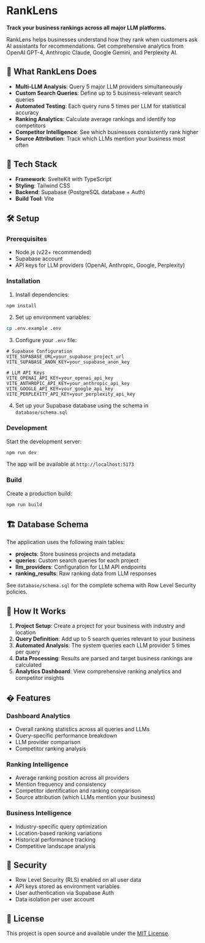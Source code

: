 # RankLens

**Track your business rankings across all major LLM platforms.**

RankLens helps businesses understand how they rank when customers ask AI assistants for recommendations. Get comprehensive analytics from OpenAI GPT-4, Anthropic Claude, Google Gemini, and Perplexity AI.

## 🎯 What RankLens Does

- **Multi-LLM Analysis**: Query 5 major LLM providers simultaneously
- **Custom Search Queries**: Define up to 5 business-relevant search queries
- **Automated Testing**: Each query runs 5 times per LLM for statistical accuracy
- **Ranking Analytics**: Calculate average rankings and identify top competitors
- **Competitor Intelligence**: See which businesses consistently rank higher
- **Source Attribution**: Track which LLMs mention your business most often

## 🚀 Tech Stack

- **Framework**: SvelteKit with TypeScript
- **Styling**: Tailwind CSS
- **Backend**: Supabase (PostgreSQL database + Auth)
- **Build Tool**: Vite

## 🛠️ Setup

### Prerequisites
- Node.js (v22+ recommended)
- Supabase account
- API keys for LLM providers (OpenAI, Anthropic, Google, Perplexity)

### Installation

1. Install dependencies:
```bash
npm install
```

2. Set up environment variables:
```bash
cp .env.example .env
```

3. Configure your `.env` file:
```env
# Supabase Configuration
VITE_SUPABASE_URL=your_supabase_project_url
VITE_SUPABASE_ANON_KEY=your_supabase_anon_key

# LLM API Keys
VITE_OPENAI_API_KEY=your_openai_api_key
VITE_ANTHROPIC_API_KEY=your_anthropic_api_key
VITE_GOOGLE_API_KEY=your_google_api_key
VITE_PERPLEXITY_API_KEY=your_perplexity_api_key
```

4. Set up your Supabase database using the schema in `database/schema.sql`

### Development

Start the development server:
```bash
npm run dev
```

The app will be available at `http://localhost:5173`

### Build

Create a production build:
```bash
npm run build
```

## 🏗️ Database Schema

The application uses the following main tables:

- **projects**: Store business projects and metadata
- **queries**: Custom search queries for each project  
- **llm_providers**: Configuration for LLM API endpoints
- **ranking_results**: Raw ranking data from LLM responses

See `database/schema.sql` for the complete schema with Row Level Security policies.

## 🔧 How It Works

1. **Project Setup**: Create a project for your business with industry and location
2. **Query Definition**: Add up to 5 search queries relevant to your business
3. **Automated Analysis**: The system queries each LLM provider 5 times per query
4. **Data Processing**: Results are parsed and target business rankings are calculated
5. **Analytics Dashboard**: View comprehensive ranking analytics and competitor insights

## � Features

### Dashboard Analytics
- Overall ranking statistics across all queries and LLMs
- Query-specific performance breakdown
- LLM provider comparison
- Competitor ranking analysis

### Ranking Intelligence
- Average ranking position across all providers
- Mention frequency and consistency
- Competitor identification and ranking comparison
- Source attribution (which LLMs mention your business)

### Business Intelligence
- Industry-specific query optimization
- Location-based ranking variations
- Historical performance tracking
- Competitive landscape analysis

## 🔐 Security

- Row Level Security (RLS) enabled on all user data
- API keys stored as environment variables
- User authentication via Supabase Auth
- Data isolation per user account

## 📄 License

This project is open source and available under the [MIT License](LICENSE).
